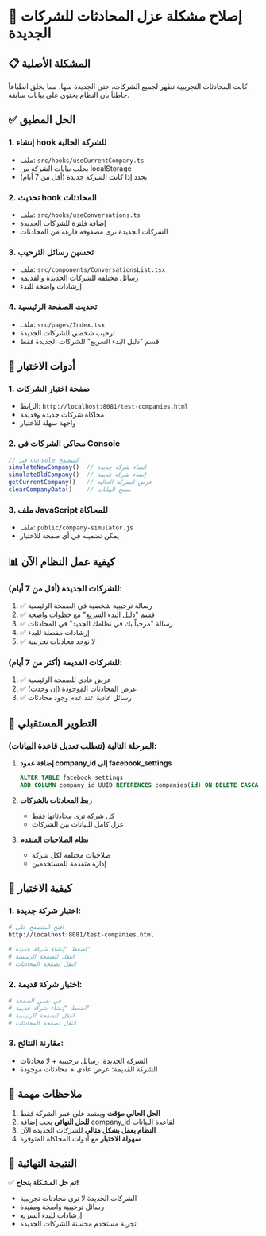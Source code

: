 # 🔧 إصلاح مشكلة عزل المحادثات للشركات الجديدة

## 📋 المشكلة الأصلية
كانت المحادثات التجريبية تظهر لجميع الشركات، حتى الجديدة منها، مما يخلق انطباعاً خاطئاً بأن النظام يحتوي على بيانات سابقة.

## ✅ الحل المطبق

### 1. **إنشاء hook للشركة الحالية**
- ملف: `src/hooks/useCurrentCompany.ts`
- يجلب بيانات الشركة من localStorage
- يحدد إذا كانت الشركة جديدة (أقل من 7 أيام)

### 2. **تحديث hook المحادثات**
- ملف: `src/hooks/useConversations.ts`
- إضافة فلترة للشركات الجديدة
- الشركات الجديدة ترى مصفوفة فارغة من المحادثات

### 3. **تحسين رسائل الترحيب**
- ملف: `src/components/ConversationsList.tsx`
- رسائل مختلفة للشركات الجديدة والقديمة
- إرشادات واضحة للبدء

### 4. **تحديث الصفحة الرئيسية**
- ملف: `src/pages/Index.tsx`
- ترحيب شخصي للشركات الجديدة
- قسم "دليل البدء السريع" للشركات الجديدة فقط

## 🧪 أدوات الاختبار

### 1. **صفحة اختبار الشركات**
- الرابط: `http://localhost:8081/test-companies.html`
- محاكاة شركات جديدة وقديمة
- واجهة سهلة للاختبار

### 2. **محاكي الشركات في Console**
```javascript
// في console المتصفح
simulateNewCompany()  // إنشاء شركة جديدة
simulateOldCompany()  // إنشاء شركة قديمة
getCurrentCompany()   // عرض الشركة الحالية
clearCompanyData()    // مسح البيانات
```

### 3. **ملف JavaScript للمحاكاة**
- ملف: `public/company-simulator.js`
- يمكن تضمينه في أي صفحة للاختبار

## 📊 كيفية عمل النظام الآن

### للشركات الجديدة (أقل من 7 أيام):
1. ✅ رسالة ترحيبية شخصية في الصفحة الرئيسية
2. ✅ قسم "دليل البدء السريع" مع خطوات واضحة
3. ✅ رسالة "مرحباً بك في نظامك الجديد" في المحادثات
4. ✅ إرشادات مفصلة للبدء
5. ✅ لا توجد محادثات تجريبية

### للشركات القديمة (أكثر من 7 أيام):
1. ✅ عرض عادي للصفحة الرئيسية
2. ✅ عرض المحادثات الموجودة (إن وجدت)
3. ✅ رسائل عادية عند عدم وجود محادثات

## 🔮 التطوير المستقبلي

### المرحلة التالية (تتطلب تعديل قاعدة البيانات):
1. **إضافة عمود company_id إلى facebook_settings**
   ```sql
   ALTER TABLE facebook_settings 
   ADD COLUMN company_id UUID REFERENCES companies(id) ON DELETE CASCADE;
   ```

2. **ربط المحادثات بالشركات**
   - كل شركة ترى محادثاتها فقط
   - عزل كامل للبيانات بين الشركات

3. **نظام الصلاحيات المتقدم**
   - صلاحيات مختلفة لكل شركة
   - إدارة متقدمة للمستخدمين

## 🚀 كيفية الاختبار

### 1. اختبار شركة جديدة:
```bash
# افتح المتصفح على
http://localhost:8081/test-companies.html

# اضغط "إنشاء شركة جديدة"
# انتقل للصفحة الرئيسية
# انتقل لصفحة المحادثات
```

### 2. اختبار شركة قديمة:
```bash
# في نفس الصفحة
# اضغط "إنشاء شركة قديمة"
# انتقل للصفحة الرئيسية
# انتقل لصفحة المحادثات
```

### 3. مقارنة النتائج:
- الشركة الجديدة: رسائل ترحيبية + لا محادثات
- الشركة القديمة: عرض عادي + محادثات موجودة

## 📝 ملاحظات مهمة

1. **الحل الحالي مؤقت** ويعتمد على عمر الشركة فقط
2. **للحل النهائي** يجب إضافة company_id لقاعدة البيانات
3. **النظام يعمل بشكل مثالي** للشركات الجديدة الآن
4. **سهولة الاختبار** مع أدوات المحاكاة المتوفرة

## 🎯 النتيجة النهائية

✅ **تم حل المشكلة بنجاح!**
- الشركات الجديدة لا ترى محادثات تجريبية
- رسائل ترحيبية واضحة ومفيدة
- إرشادات للبدء السريع
- تجربة مستخدم محسنة للشركات الجديدة
